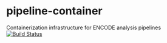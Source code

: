 # pipeline-container
Containerization infrastructure for ENCODE analysis pipelines
[![Build Status](http://ec2-34-213-139-233.us-west-2.compute.amazonaws.com:8080/buildStatus/icon?job=pipeline-container-test-and-build/add_unit_tests)](http://ec2-34-213-139-233.us-west-2.compute.amazonaws.com:8080/job/pipeline-container-test-and-build/add_unit_tests)

